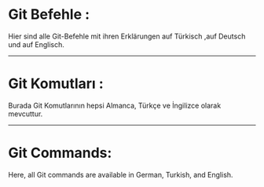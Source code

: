 # Git Befehle :

Hier sind alle Git-Befehle mit ihren Erklärungen auf Türkisch ,auf Deutsch und auf Englisch.

------
# Git Komutları :

Burada Git Komutlarının hepsi Almanca, Türkçe ve İngilizce olarak mevcuttur.

------
# Git Commands:
Here, all Git commands are available in German, Turkish, and English.

